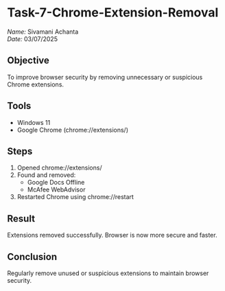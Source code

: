 # Task-7-Chrome-Extension-Removal

*Name:* Sivamani Achanta  
*Date:* 03/07/2025  

## Objective
To improve browser security by removing unnecessary or suspicious Chrome extensions.

## Tools
- Windows 11  
- Google Chrome (chrome://extensions/)

## Steps
1. Opened chrome://extensions/
2. Found and removed:
   - Google Docs Offline  
   - McAfee WebAdvisor
3. Restarted Chrome using chrome://restart

## Result
Extensions removed successfully. Browser is now more secure and faster.

## Conclusion
Regularly remove unused or suspicious extensions to maintain browser security.

